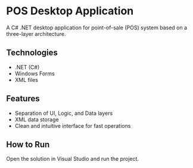 # POS Desktop Application

A C# .NET desktop application for point-of-sale (POS) system based on a three-layer architecture.

## Technologies
- .NET (C#)
- Windows Forms
- XML files

## Features
- Separation of UI, Logic, and Data layers
- XML data storage
- Clean and intuitive interface for fast operations

## How to Run
Open the solution in Visual Studio and run the project.
